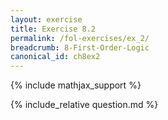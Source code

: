 ```yaml
---
layout: exercise
title: Exercise 8.2
permalink: /fol-exercises/ex_2/
breadcrumb: 8-First-Order-Logic
canonical_id: ch8ex2
---
```


{% include mathjax_support %}
<div id="hiddden">{% include_relative question.md %}</div>
